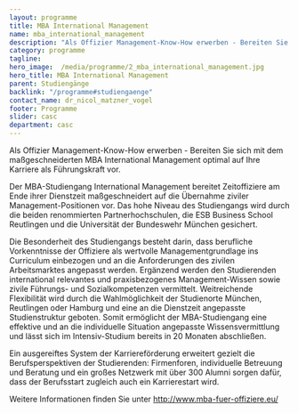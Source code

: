 ```yaml
---
layout: programme
title: MBA International Management
name: mba_international_management
description: "Als Offizier Management-Know-How erwerben - Bereiten Sie sich mit dem maßgeschneiderten MBA International Management optimal auf Ihre Karriere als Führungskraft vor."
category: programme
tagline: 
hero_image:  /media/programme/2_mba_international_management.jpg
hero_title: MBA International Management
parent: Studiengänge
backlink: "/programme#studiengaenge"
contact_name: dr_nicol_matzner_vogel
footer: Programme
slider: casc
department: casc
---
```


Als Offizier Management-Know-How erwerben - Bereiten Sie sich mit dem maßgeschneiderten MBA International Management optimal auf Ihre Karriere als Führungskraft vor.


Der MBA-Studiengang International Management bereitet Zeitoffiziere am Ende ihrer Dienstzeit maßgeschneidert auf die Übernahme ziviler Management-Positionen vor. Das hohe Niveau des Studiengangs wird durch die beiden renommierten Partnerhochschulen, die ESB Business School Reutlingen und die Universität der Bundeswehr München gesichert. 

Die Besonderheit des Studiengangs besteht darin, dass berufliche Vorkenntnisse der Offiziere als wertvolle Managementgrundlage ins Curriculum einbezogen und an die Anforderungen des zivilen Arbeitsmarktes angepasst werden. Ergänzend werden den Studierenden international relevantes und praxisbezogenes Management-Wissen sowie zivile Führungs- und Sozialkompetenzen vermittelt.
Weitreichende Flexibilität wird durch die Wahlmöglichkeit der Studienorte München, Reutlingen oder Hamburg und eine an die Dienstzeit angepasste Studienstruktur geboten. Somit ermöglicht der MBA-Studiengang eine effektive und an die individuelle Situation angepasste Wissensvermittlung und lässt sich im Intensiv-Studium bereits in 20 Monaten abschließen. 

Ein ausgereiftes System der Karriereförderung erweitert gezielt die Berufsperspektiven der Studierenden: Firmenforen, individuelle Betreuung und Beratung und ein großes Netzwerk mit über 300 Alumni sorgen dafür, dass der Berufsstart zugleich auch ein Karrierestart wird.

Weitere Informationen finden Sie unter <a href="http://www.mba-fuer-offiziere.eu/">http://www.mba-fuer-offiziere.eu/</a>

